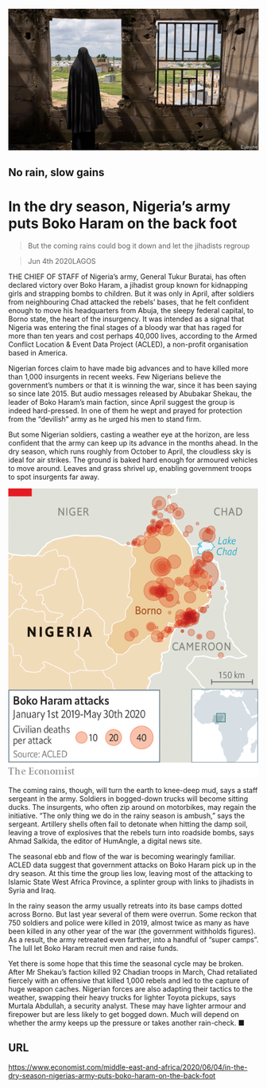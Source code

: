 ![](./images/20200606_MAP502.jpg)

## No rain, slow gains

# In the dry season, Nigeria’s army puts Boko Haram on the back foot

> But the coming rains could bog it down and let the jihadists regroup

> Jun 4th 2020LAGOS

THE CHIEF OF STAFF of Nigeria’s army, General Tukur Buratai, has often declared victory over Boko Haram, a jihadist group known for kidnapping girls and strapping bombs to children. But it was only in April, after soldiers from neighbouring Chad attacked the rebels’ bases, that he felt confident enough to move his headquarters from Abuja, the sleepy federal capital, to Borno state, the heart of the insurgency. It was intended as a signal that Nigeria was entering the final stages of a bloody war that has raged for more than ten years and cost perhaps 40,000 lives, according to the Armed Conflict Location & Event Data Project (ACLED), a non-profit organisation based in America.

Nigerian forces claim to have made big advances and to have killed more than 1,000 insurgents in recent weeks. Few Nigerians believe the government’s numbers or that it is winning the war, since it has been saying so since late 2015. But audio messages released by Abubakar Shekau, the leader of Boko Haram’s main faction, since April suggest the group is indeed hard-pressed. In one of them he wept and prayed for protection from the “devilish” army as he urged his men to stand firm.

But some Nigerian soldiers, casting a weather eye at the horizon, are less confident that the army can keep up its advance in the months ahead. In the dry season, which runs roughly from October to April, the cloudless sky is ideal for air strikes. The ground is baked hard enough for armoured vehicles to move around. Leaves and grass shrivel up, enabling government troops to spot insurgents far away.



![](./images/20200606_MAM932.png)

The coming rains, though, will turn the earth to knee-deep mud, says a staff sergeant in the army. Soldiers in bogged-down trucks will become sitting ducks. The insurgents, who often zip around on motorbikes, may regain the initiative. “The only thing we do in the rainy season is ambush,” says the sergeant. Artillery shells often fail to detonate when hitting the damp soil, leaving a trove of explosives that the rebels turn into roadside bombs, says Ahmad Salkida, the editor of HumAngle, a digital news site.

The seasonal ebb and flow of the war is becoming wearingly familiar. ACLED data suggest that government attacks on Boko Haram pick up in the dry season. At this time the group lies low, leaving most of the attacking to Islamic State West Africa Province, a splinter group with links to jihadists in Syria and Iraq.

In the rainy season the army usually retreats into its base camps dotted across Borno. But last year several of them were overrun. Some reckon that 750 soldiers and police were killed in 2019, almost twice as many as have been killed in any other year of the war (the government withholds figures). As a result, the army retreated even farther, into a handful of “super camps”. The lull let Boko Haram recruit men and raise funds.

Yet there is some hope that this time the seasonal cycle may be broken. After Mr Shekau’s faction killed 92 Chadian troops in March, Chad retaliated fiercely with an offensive that killed 1,000 rebels and led to the capture of huge weapon caches. Nigerian forces are also adapting their tactics to the weather, swapping their heavy trucks for lighter Toyota pickups, says Murtala Abdullah, a security analyst. These may have lighter armour and firepower but are less likely to get bogged down. Much will depend on whether the army keeps up the pressure or takes another rain-check. ■

## URL

https://www.economist.com/middle-east-and-africa/2020/06/04/in-the-dry-season-nigerias-army-puts-boko-haram-on-the-back-foot
